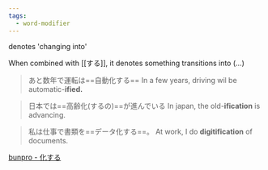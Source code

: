 ```yaml
---
tags:
  - word-modifier
---
```

denotes 'changing into'

When combined with [[する]], it denotes something transitions into (...)
>あと数年で運転は==自動化する==
>In a few years, driving wil be automatic-**ified.**

>日本では==高齢化(するの)==が進んでいる
>In japan, the old-**ification** is advancing.

>私は仕事で書類を==データ化する==。
>At work, I do **digitification** of documents.

[bunpro - 化する](https://bunpro.jp/grammar_points/635)